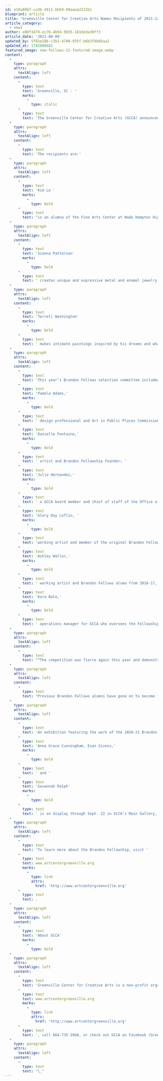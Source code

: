 ```yaml
---
id: e18a88bf-ca3b-4911-bbb9-08aaaa2222b1
blueprint: article
title: 'Greenville Center for Creative Arts Names Recipients of 2021-22 Brandon Fellowship'
article_category:
  - news
author: e00f3479-ec76-4b94-9035-181deda30ff3
article_date: '2021-08-09'
updated_by: 5f81e286-c3b1-4700-935f-b6b3f8b8baa2
updated_at: 1745800481
featured_image: new-fellows-21-featured-image.webp
content:
  -
    type: paragraph
    attrs:
      textAlign: left
    content:
      -
        type: text
        text: 'Greenville, SC - '
        marks:
          -
            type: italic
      -
        type: text
        text: 'The Greenville Center for Creative Arts (GCCA) announced the recipients of the 2021-22 Brandon Fellowship at its Annual Showcase on August 6. The Fellowship is a 12-month program that aims to develop three emerging artists between the ages of 21 to 30 who represent the diversity of the Greenville visual arts community. Now in its seventh year, the program provides free studio space, a stipend for supplies, a supportive environment, mentorship, and art education, including professional development resources, to help these artists thrive in the next step of their education, career, or business.'
  -
    type: paragraph
    attrs:
      textAlign: left
    content:
      -
        type: text
        text: 'The recipients are:'
  -
    type: paragraph
    attrs:
      textAlign: left
    content:
      -
        type: text
        text: 'Kim Le '
        marks:
          -
            type: bold
      -
        type: text
        text: "is an alumna of the Fine Arts Center at Wade Hampton High School. She recently received her Bachelor of Fine Arts from Winthrop University, where she graduated magna cum laude. Kim won the distinction of being the only student ever to have received first place in three consecutive undergraduate juried exhibitions at Winthrop University Galleries. She is a mixed media artist who uses her art to explore the abject adolescent feminine psyche. Working in a variety of mediums, her goal is to decontextualize objects of feminine consumerism to explore the \"true\" and \"false\" self as it relates to repressed violence, aggression, and abjection in the female mind.\_"
  -
    type: paragraph
    attrs:
      textAlign: left
    content:
      -
        type: text
        text: 'Sienna Patterson'
        marks:
          -
            type: bold
      -
        type: text
        text: ' creates unique and expressive metal and enamel jewelry and is also a proficient watercolor and ink artist. She previously studied at the Fine Art Center at Wade Hampton High School, where she excelled in metals classes and robotics. While in high school, Sienna was selected to exhibit at Art Fields in the junior division and won several Scholastic Art and Writing awards. Her use of color is vibrant and rich, and is expressed seamlessly across all of the mediums in which she works. Sienna continues to explore mediums and ways to expand her creative expression and is driven by a desire to make art accessible and present for all populations.'
  -
    type: paragraph
    attrs:
      textAlign: left
    content:
      -
        type: text
        text: 'Terrell Washington'
        marks:
          -
            type: bold
      -
        type: text
        text: ' makes intimate paintings inspired by his dreams and what he sees in the world around him. His high-energy, colorful pieces are layered with meaning and reflect the personal, spiritual, and societal challenges he has experienced in his young life. Primarily self-taught, Terrell is a painter with a natural eye for design, composition, and color. During his senior year at Eastside High School, Terrell became a member of the National Arts Honor Society. He has also participated in Artisphere several times, where he received an Honorable Mention and two First Place awards in the student exhibition. In addition to painting, Terrell is a partner in a business where he produces unique and custom-designed T-shirts.'
  -
    type: paragraph
    attrs:
      textAlign: left
    content:
      -
        type: text
        text: 'This year’s Brandon Fellows selection committee included chair '
      -
        type: text
        text: 'Pamela Adams,'
        marks:
          -
            type: bold
      -
        type: text
        text: ' design professional and Art in Public Places Commissioner for the City of Greenville; a photographer and member of the original Brandon Fellows class of 2016; '
      -
        type: text
        text: 'Danielle Fontaine,'
        marks:
          -
            type: bold
      -
        type: text
        text: ' artist and Brandon Fellowship Founder; '
      -
        type: text
        text: 'Julio Hernandez,'
        marks:
          -
            type: bold
      -
        type: text
        text: ' a GCCA board member and chief of staff of the Office of Hispanic Outreach for the Division of Inclusion and Equity at Clemson University; '
      -
        type: text
        text: 'Glory Day Loflin, '
        marks:
          -
            type: bold
      -
        type: text
        text: 'working artist and member of the original Brandon Fellows class of 2016; '
      -
        type: text
        text: 'Ashley Waller,'
        marks:
          -
            type: bold
      -
        type: text
        text: ' working artist and Brandon Fellows aluma from 2016-17, and '
      -
        type: text
        text: 'Kara Bale,'
        marks:
          -
            type: bold
      -
        type: text
        text: ' operations manager for GCCA who oversees the Fellowship program.'
  -
    type: paragraph
    attrs:
      textAlign: left
    content:
      -
        type: text
        text: "“The competition was fierce again this year and demonstrates the quality of artistic talent in Greenville,” says Kim Fabian, GCCA’s executive director. “We are delighted to welcome these artists to the GCCA family and be a part of their growth. For many of our recipients, we know this program can be the distinguishing opportunity that allows them to make a living doing the work that inspires them and enriches our community.”\_"
  -
    type: paragraph
    attrs:
      textAlign: left
    content:
      -
        type: text
        text: "Previous Brandon Fellows alumni have gone on to become full-time working artists, designers, participants in Artisphere and other festivals, graduate students, artists-in-residence, instructors, community muralists, published artists, grant recipients, and award winners.\_"
  -
    type: paragraph
    attrs:
      textAlign: left
    content:
      -
        type: text
        text: 'An exhibition featuring the work of the 2020-21 Brandon Fellows, '
      -
        type: text
        text: 'Anna Grace Cunningham, Evan Givens,'
        marks:
          -
            type: bold
      -
        type: text
        text: ' and '
      -
        type: text
        text: 'Savannah Ralph'
        marks:
          -
            type: bold
      -
        type: text
        text: ' is on display through Sept. 22 in GCCA’s Main Gallery, which is free and open to the public Tuesday-Friday from 9 a.m. - 5 p.m. and Saturday from 11 a.m. - 3 p.m.'
  -
    type: paragraph
    attrs:
      textAlign: left
    content:
      -
        type: text
        text: 'To learn more about the Brandon Fellowship, visit '
      -
        type: text
        text: www.artcentergreenville.org
        marks:
          -
            type: link
            attrs:
              href: 'http://www.artcentergreenville.org'
      -
        type: text
        text: .
  -
    type: paragraph
    attrs:
      textAlign: left
    content:
      -
        type: text
        text: 'About GCCA'
        marks:
          -
            type: bold
  -
    type: paragraph
    attrs:
      textAlign: left
    content:
      -
        type: text
        text: 'Greenville Center for Creative Arts is a non-profit organization that aims to enrich the cultural fabric of the community through visual arts promotion, education, and inspiration. For more information, visit '
      -
        type: text
        text: www.artcentergreenville.org
        marks:
          -
            type: link
            attrs:
              href: 'http://www.artcentergreenville.org'
      -
        type: text
        text: ', call 864-735-3948, or check out GCCA on Facebook (Greenville Center for Creative Arts) & Instagram (@artcentergvl).'
  -
    type: paragraph
    attrs:
      textAlign: left
    content:
      -
        type: text
        text: "\_"
---
```

